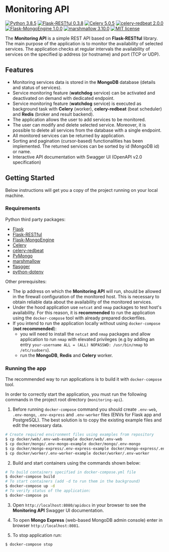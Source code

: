 # Monitoring API

[![Python 3.8.5](https://img.shields.io/badge/python-3.8.5-blue.svg)](https://www.python.org/downloads/release/python-377/)
[![Flask-RESTful 0.3.8](https://img.shields.io/badge/Flask--RESTful-0.3.8-blue.svg)](https://flask-restful.readthedocs.io/en/latest/)
[![Celery 5.0.5](https://img.shields.io/badge/Celery-5.0.5-blue.svg)](https://docs.celeryproject.org/en/stable/)
[![celery-redbeat 2.0.0](https://img.shields.io/badge/celery--redbeat-2.0.0-blue.svg)](https://pypi.org/project/celery-redbeat/)
[![Flask-MongoEngine 1.0.0](https://img.shields.io/badge/Flask--MongoEngine-1.0.0-blue.svg)](http://docs.mongoengine.org/projects/flask-mongoengine/en/latest/)
[![marshmallow 3.10.0](https://img.shields.io/badge/marshmallow-3.10.0-blue.svg)](https://marshmallow.readthedocs.io/en/stable/)
[![MIT license](https://img.shields.io/badge/License-MIT-blue.svg)](https://lbesson.mit-license.org/)


The **Monitoring API** is a simple REST API based on **Flask-RESTful** library. The main purpose of the application is to monitor the availability of selected services. The application checks at regular intervals the availability of services on the specified ip address (or hostname) and port (TCP or UDP).


## Features
* Monitoring services data is stored in the **MongoDB** database (details and status of services).
* Service monitoring feature (**watchdog** service) can be activated and deactivated on demand with dedicated endpoint.
* Service monitoring feature (**watchdog** service) is executed as background task with **Celery** (worker), **celery-redbeat** (beat scheduler) and **Redis** (broker and result backend). 
* The application allows the user to add services to be monitored.
* The user can modify and delete selected service. Moreover, it is possible to delete all services from the database with a single endpoint.
* All monitored services can be returned by application.
* Sorting and pagination (cursor-based) functionalities has been implemented. The returned services can be sorted by id (MongoDB id) or name.
* Interactive API documentation with Swagger UI (OpenAPI v2.0 specification)

## Getting Started

Below instructions will get you a copy of the project running on your local machine.

### Requirements
Python third party packages:
* [Flask](https://flask.palletsprojects.com/en/1.1.x/)
* [Flask-RESTful](https://flask-restful.readthedocs.io/en/latest/)
* [Flask-MongoEngine](http://docs.mongoengine.org/projects/flask-mongoengine/en/latest/)
* [Celery](https://docs.celeryproject.org/en/stable/)
* [celery-redbeat](https://pypi.org/project/celery-redbeat/)
* [PyMongo](https://pymongo.readthedocs.io/en/stable/)
* [marshmallow](https://marshmallow.readthedocs.io/en/stable/)
* [flasgger](https://github.com/flasgger/flasgger)
* [python-dotenv](https://pypi.org/project/python-dotenv/)

Other prerequisites:
* The ip address on which the **Monitoring API** will run, should be allowed in the firewall configuration of the monitored host. 
  This is necessary to obtain reliable data about the availability of the monitored services.
* Under the hood application use `netcat` and `nmap` packages to test host's availability. 
  For this reason, it is **recommended** to run the application using the `docker-compose` tool with already prepared dockerfiles.
* If you intend to run the application locally without using `docker-compose` (**not recommended**): 
  - you will need to install the `netcat` and `nmap` packages and allow application to run `nmap` with elevated privileges (e.g by adding an entry `your-username ALL = (ALL) NOPASSWD: /usr/bin/nmap` to `/etc/sudoers`).
  - run the **MongoDB**, **Redis** and **Celery** worker.

  
### Running the app
The recommended way to run applications is to build it with `docker-compose` tool.

In order to correctly start the application, you must run the following commands in the project root directory (`monitoring-api`).

1. Before running `docker-compose` command you should create `.env-web`, `.env-mongo`, `.env-express` and `.env-worker` files (ENVs for Flask app and PostgreSQL). The best solution is to copy the existing example files and edit the necessary data.
```bash
# Create required environment files using examples from repository
$ cp docker/web/.env-web-example docker/web/.env-web
$ cp docker/mongo/.env-mongo-example docker/mongo/.env-mongo
$ cp docker/mongo-express/.env-express-example docker/mongo-express/.env-express
$ cp docker/worker/.env-worker-example docker/worker/.env-worker
```
2. Build and start containers using the commands shown below:
```bash
# To build containers specified in docker-compose.yml file
$ docker-compose build
# To start containers (add -d to run them in the background)
$ docker-compose up -d
# To verify status of the application:
$ docker-compose ps
```

3. Open `http://localhost:8080/apidocs` in your browser to see the **Monitoring API** Swagger UI documentation.


4. To open **Mongo Express** (web-based MongoDB admin console) enter in browser `http://localhost:8081`.


5. To stop application run:
```bash
$ docker-compose stop
```